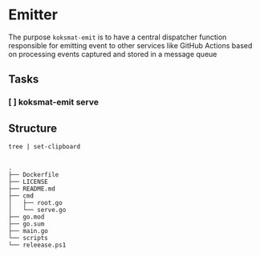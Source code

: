 # Emitter

The purpose `koksmat-emit` is to have a central dispatcher function responsible for emitting event to other services like GitHub Actions based on processing events
captured and stored in a message queue

## Tasks

### [ ] koksmat-emit serve

## Structure

```
tree | set-clipboard


.
├── Dockerfile
├── LICENSE
├── README.md
├── cmd
│   ├── root.go
│   └── serve.go
├── go.mod
├── go.sum
├── main.go
└── scripts
└── releease.ps1
```
